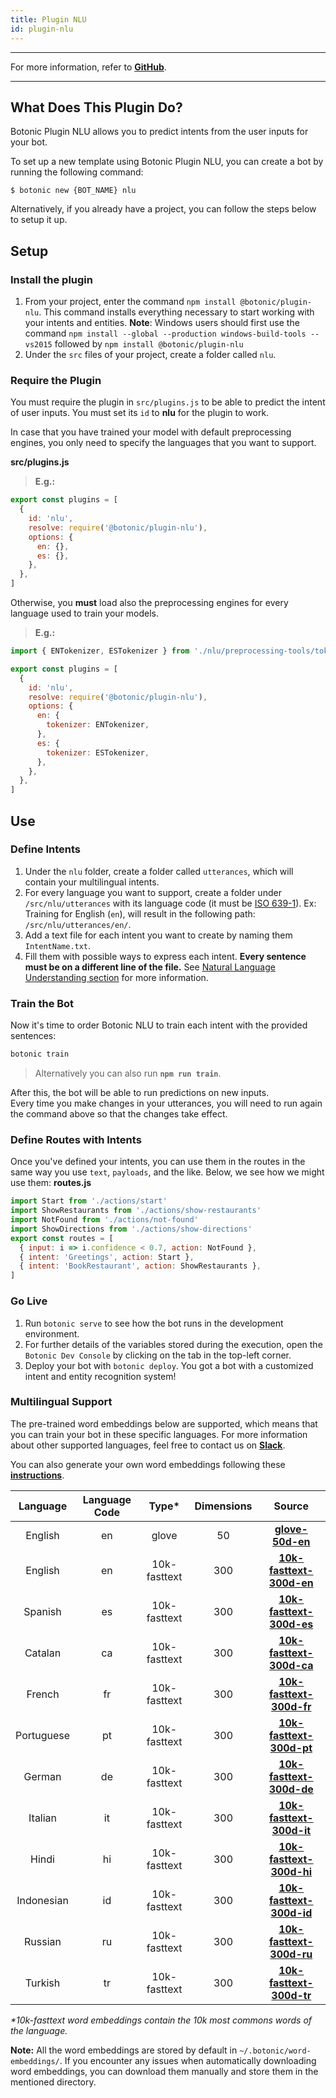 ```yaml
---
title: Plugin NLU
id: plugin-nlu
---
```


---

For more information, refer to **[GitHub](https://github.com/hubtype/botonic/tree/master/packages/botonic-plugin-nlu)**.

---

## What Does This Plugin Do?

Botonic Plugin NLU allows you to predict intents from the user inputs for your bot.

To set up a new template using Botonic Plugin NLU, you can create a bot by running the following command:

```shell
$ botonic new {BOT_NAME} nlu
```

Alternatively, if you already have a project, you can follow the steps below to setup it up.

## Setup

### Install the plugin

1. From your project, enter the command `npm install @botonic/plugin-nlu`. This command installs everything necessary to start working with your intents and entities.
   **Note**: Windows users should first use the command
   `npm install --global --production windows-build-tools --vs2015` followed by `npm install @botonic/plugin-nlu`
2. Under the `src` files of your project, create a folder called `nlu`.

### Require the Plugin

You must require the plugin in `src/plugins.js` to be able to predict the intent of user inputs. You must set its `id` to **nlu** for the plugin to work.

In case that you have trained your model with default preprocessing engines, you only need to specify the languages that you want to support.

**src/plugins.js**

> **E.g.:**

```javascript
export const plugins = [
  {
    id: 'nlu',
    resolve: require('@botonic/plugin-nlu'),
    options: {
      en: {},
      es: {},
    },
  },
]
```

Otherwise, you **must** load also the preprocessing engines for every language used to train your models.

> **E.g.:**

```javascript
import { ENTokenizer, ESTokenizer } from './nlu/preprocessing-tools/tokenizer'

export const plugins = [
  {
    id: 'nlu',
    resolve: require('@botonic/plugin-nlu'),
    options: {
      en: {
        tokenizer: ENTokenizer,
      },
      es: {
        tokenizer: ESTokenizer,
      },
    },
  },
]
```

## Use

### Define Intents

1. Under the `nlu` folder, create a folder called `utterances`, which will contain your multilingual intents.
2. For every language you want to support, create a folder under `/src/nlu/utterances` with its language code (it must be [ISO 639-1](https://iso639-3.sil.org/code_tables/639/data)). Ex: Training for English (`en`), will result in the following path: `/src/nlu/utterances/en/`.
3. Add a text file for each intent you want to create by naming them `IntentName.txt`.
4. Fill them with possible ways to express each intent. **Every sentence must be on a different line of the file.**
   See [Natural Language Understanding section](https://botonic.io/docs/concepts/nlu) for more information.

### Train the Bot

Now it's time to order Botonic NLU to train each intent with the provided sentences:

```bash
botonic train
```

> Alternatively you can also run **`npm run train`**.

After this, the bot will be able to run predictions on new inputs.  
Every time you make changes in your utterances, you will need to run again the command above so that the changes take effect.

### Define Routes with Intents

Once you've defined your intents, you can use them in the routes in the same way you use `text`, `payloads`, and the like.
Below, we see how we might use them:
**routes.js**

```javascript
import Start from './actions/start'
import ShowRestaurants from './actions/show-restaurants'
import NotFound from './actions/not-found'
import ShowDirections from './actions/show-directions'
export const routes = [
  { input: i => i.confidence < 0.7, action: NotFound },
  { intent: 'Greetings', action: Start },
  { intent: 'BookRestaurant', action: ShowRestaurants },
]
```

### Go Live

1. Run `botonic serve` to see how the bot runs in the development environment.
2. For further details of the variables stored during the execution, open the `Botonic Dev Console` by clicking on the tab in the top-left corner.
3. Deploy your bot with `botonic deploy`.
   You got a bot with a customized intent and entity recognition system!

### Multilingual Support

The pre-trained word embeddings below are supported, which means that you can train your bot in these specific languages.
For more information about other supported languages, feel free to contact us on **[Slack](http://botonic.slack.com)**.

You can also generate your own word embeddings following these **[instructions](https://github.com/hubtype/botonic/tree/master/scripts)**.

|  Language  | Language Code |    Type\*    | Dimensions |                                                       Source                                                       |
| :--------: | :-----------: | :----------: | :--------: | :----------------------------------------------------------------------------------------------------------------: |
|  English   |      en       |    glove     |     50     |         **[glove-50d-en](https://s3-eu-west-1.amazonaws.com/word-embeddings.hubtype.com/glove-50d-en.db)**         |
|  English   |      en       | 10k-fasttext |    300     | **[10k-fasttext-300d-en](https://s3-eu-west-1.amazonaws.com/word-embeddings.hubtype.com/10k-fasttext-300d-en.db)** |
|  Spanish   |      es       | 10k-fasttext |    300     | **[10k-fasttext-300d-es](https://s3-eu-west-1.amazonaws.com/word-embeddings.hubtype.com/10k-fasttext-300d-es.db)** |
|  Catalan   |      ca       | 10k-fasttext |    300     | **[10k-fasttext-300d-ca](https://s3-eu-west-1.amazonaws.com/word-embeddings.hubtype.com/10k-fasttext-300d-ca.db)** |
|   French   |      fr       | 10k-fasttext |    300     | **[10k-fasttext-300d-fr](https://s3-eu-west-1.amazonaws.com/word-embeddings.hubtype.com/10k-fasttext-300d-fr.db)** |
| Portuguese |      pt       | 10k-fasttext |    300     | **[10k-fasttext-300d-pt](https://s3-eu-west-1.amazonaws.com/word-embeddings.hubtype.com/10k-fasttext-300d-pt.db)** |
|   German   |      de       | 10k-fasttext |    300     | **[10k-fasttext-300d-de](https://s3-eu-west-1.amazonaws.com/word-embeddings.hubtype.com/10k-fasttext-300d-de.db)** |
|  Italian   |      it       | 10k-fasttext |    300     | **[10k-fasttext-300d-it](https://s3-eu-west-1.amazonaws.com/word-embeddings.hubtype.com/10k-fasttext-300d-it.db)** |
|   Hindi    |      hi       | 10k-fasttext |    300     | **[10k-fasttext-300d-hi](https://s3-eu-west-1.amazonaws.com/word-embeddings.hubtype.com/10k-fasttext-300d-hi.db)** |
| Indonesian |      id       | 10k-fasttext |    300     | **[10k-fasttext-300d-id](https://s3-eu-west-1.amazonaws.com/word-embeddings.hubtype.com/10k-fasttext-300d-id.db)** |
|  Russian   |      ru       | 10k-fasttext |    300     | **[10k-fasttext-300d-ru](https://s3-eu-west-1.amazonaws.com/word-embeddings.hubtype.com/10k-fasttext-300d-ru.db)** |
|  Turkish   |      tr       | 10k-fasttext |    300     | **[10k-fasttext-300d-tr](https://s3-eu-west-1.amazonaws.com/word-embeddings.hubtype.com/10k-fasttext-300d-tr.db)** |

_\*10k-fasttext word embeddings contain the 10k most commons words of the language._

**Note:** All the word embeddings are stored by default in `~/.botonic/word-embeddings/`. If you encounter any issues when automatically downloading word embeddings, you can download them manually and store them in the mentioned directory.
